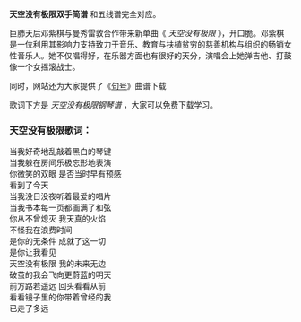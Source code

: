 

**天空没有极限双手简谱** 和五线谱完全对应。

巨肺天后邓紫棋与曼秀雷敦合作带来新单曲《 _天空没有极限_
》，开口脆。邓紫棋是一位利用其影响力支持致力于音乐、教育与扶植贫穷的慈善机构与组织的畅销女性音乐人。她不仅唱得好，在乐器方面也有很好的天分，演唱会上她弹吉他、打鼓像一个女摇滚战士。

同时，网站还为大家提供了《[句号](Music-11008-句号-字字珠玑句句诛心-邓紫棋.html "句号")》曲谱下载

歌词下方是 _天空没有极限钢琴谱_ ，大家可以免费下载学习。

### 天空没有极限歌词：

当我好奇地乱敲着黑白的琴键  
当我躲在房间乐极忘形地表演  
你微笑的双眼 是否当时早有预感  
看到了今天  
当我没日没夜听着最爱的唱片  
当我书本每一页都画满了和弦  
你从不曾熄灭 我天真的火焰  
不怪我在浪费时间  
是你的无条件 成就了这一切  
是你让我看见  
天空没有极限 我的未来无边  
破茧的我会飞向更蔚蓝的明天  
前方路若遥远 回头看看从前  
看看镜子里的你带着曾经的我  
已走了多远

